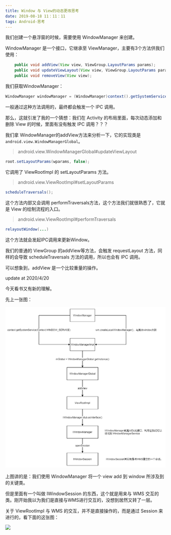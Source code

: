 ```yaml
---
title: Window 与 View的动态更改思考
date: 2019-08-18 11：11：11
tags: Android-思考
---
```




我们创建一个悬浮窗的时候，需要使用 WindowManager 来创建。

WindowManager 是一个接口，它继承至 ViewManager，主要有3个方法供我们使用：

```java
    public void addView(View view, ViewGroup.LayoutParams params);
    public void updateViewLayout(View view, ViewGroup.LayoutParams params);
    public void removeView(View view);
```

我们获取WindowManager：

```java
WindowManager windowManager = (WindowManager)context().getSystemService(Context.WINDOW_SERVICE);
```

一般通过这种方法调用的，最终都会触发一个 IPC 调用。

那么，这就引发了我的一个猜想：我们在 Activity 的布局里面，每次动态添加和删除 View 的时候，里面有没有触发 IPC 调用？？？



我们拿 WindowManager的addView方法来分析一下，它的实现类是 `android.view.WindowManagerGlobal`。

> android.view.WindowManagerGlobal#updateViewLayout

```java
root.setLayoutParams(wparams, false);
```

它调用了 ViewRootImpl 的 setLayoutParams 方法。



> android.view.ViewRootImpl#setLayoutParams

```java
scheduleTraversals();
```

这个方法内部又会调用 performTraversals方法，这个方法我们就很熟悉了，它就是 View 的绘制流程的入口。



> android.view.ViewRootImpl#performTraversals

```java
relayoutWindow(...)
```

这个方法就会发起IPC调用来更新Window。



我们的普通的 ViewGroup 的addView等方法，会触发 requestLayout 方法，同样的会导致 scheduleTraversals 方法的调用，所以也会有 IPC 调用。

可以想象到，addView 是一个比较重量的操作。



update at 2020/4/20

今天看书又有新的理解。

先上一张图：

![](https://github.com/aprz512/pic4aprz512/blob/master/Blog/Android-%E6%80%9D%E8%80%83/wms.png?raw=true)

上图讲的是：我们使用 WindowManager 将一个 view add 到 window 所涉及到的关键类。

但是里面有一个叫做 IWindowSession 的东西，这个就是用来与 WMS 交互的类。刚开始我以为我们是直接与WMS进行交互的，没想到居然又转了一层。

关于 ViewRootImpl 与 WMS 的交互，并不是直接操作的，而是通过 Session 来进行的，看下面的这张图：

![](https://wiki.jikexueyuan.com/project/deep-android-v1/images/chapter8/image006.png)


